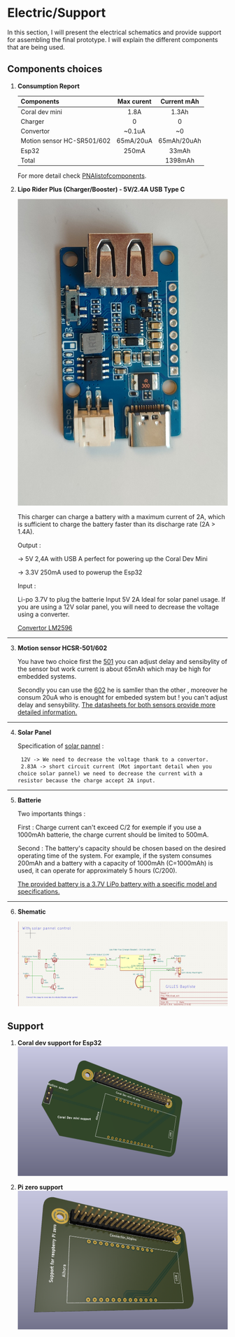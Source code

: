 # Electric/Support 
In this section, I will present the electrical schematics and provide support for assembling the final prototype. I will explain the different components that are being used.

## Components choices
1. **Consumption Report**

    | Components      | Max curent      | Current mAh  
    |---    |:-:    |:-:    |
    | Coral dev mini   |   1.8A    |  1.3Ah     |    
    | Charger |      0 |    0   |  
    | Convertor|   ~0.1uA    |    ~0   |      
    | Motion sensor HC-SR501/602|   65mA/20uA    |    65mAh/20uAh   | 
    | Esp32|   250mA    |  33mAh     |   
    |Total ||1398mAh

    For more detail check  [PNAlistofcomponents](PNAlistofcomponents.xlsx).

2. **Lipo Rider Plus (Charger/Booster) ‐ 5V/2.4A USB Type C**

    ![Lipo charger](Doc/Lipocharger.jpg "Lipo charger")

    This charger can charge a battery with a maximum current of 2A, which is sufficient to charge the battery faster than its discharge rate (2A > 1.4A).

    Output :

    -> 5V 2,4A with USB A perfect for powering up the Coral Dev Mini

    -> 3.3V 250mA used to powerup the Esp32

    Input :

    Li-po 3.7V to plug the batterie
    Input 5V 2A Ideal for solar panel usage. If you are using a 12V solar panel, you will need to decrease the voltage using a converter.

    [Convertor LM2596](https://www.farnell.com/datasheets/3740626.pdf)
---
3. **Motion sensor HCSR-501/602**

    You have two choice first the [501](https://www.amazon.es/Ociodual-HCSR501-Movimiento-HC-SR501-Detector/dp/B071FBG4XW) you can adjust  delay and sensibylity of the sensor but work current is about 65mAh  which may be high for embedded systems.

    Secondly you can use the [602](https://www.amazon.com/-/es/MH-SR602-movimiento-Piroel%C3%A9ctrico-Infrarrojos-Interruptor/dp/B07Z45RMZV) he is samller than the other , moreover he consum 20uA who is enought for embeded system but ! you can't adjust delay and sensybility. [The datasheets for both sensors provide more detailed information.](https://www.sinoning.com/hc-sr602-datasheet/) 

---
4. **Solar Panel**

    Specification of [solar pannel](https://www.amazon.es/dp/B076B3Z48G/ref=twister_B07V383T1X?_encoding=UTF8&psc=1) :

        12V -> We need to decrease the voltage thank to a convertor.
        2.83A -> short circuit current (Mot important detail when you choice solar pannel) we need to decrease the current with a resistor because the charge accept 2A input.

 ---
5. **Batterie**

    Two importants things :

    First : Charge current can't exceed C/2 for exemple if you use a 1000mAh batterie, the charge current should be limited to 500mA.

    Second : The battery's capacity should be chosen based on the desired operating time of the system. For example, if the system consumes 200mAh and a battery with a capacity of 1000mAh (C=1000mAh) is used, it can operate for approximately 5 hours (C/200).
   
    [The provided battery is a 3.7V LiPo battery with a specific model and specifications.](https://www.amazon.es/Seamuing-recargable-protectora-revestimiento-aislamiento/dp/B0953L98RK/ref=asc_df_B0953L98RK/?tag=googshopes-21&linkCode=df0&hvadid=529719986347&hvpos=&hvnetw=g&hvrand=11114344516094827305&hvpone=&hvptwo=&hvqmt=&hvdev=c&hvdvcmdl=&hvlocint=&hvlocphy=1005424&hvtargid=pla-1364883397183&psc=1)

---

6. **Shematic**

    ![Lipo charger](Doc/PNAshematic.png "Lipo charger")

## Support
1. **Coral dev support for Esp32**
![Lipo charger](Doc/Coralsupport.png "Lipo charger")

2. **Pi zero support**
![Lipo charger](Doc/Pizerosupport.png "Lipo charger")









